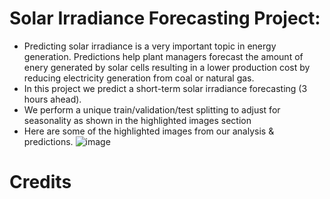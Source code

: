 # Solar Irradiance Forecasting Project:
* Predicting solar irradiance is a very important topic in energy generation. Predictions help plant managers forecast the amount of enery generated by solar cells resulting in a
lower production cost by reducing electricity generation from coal or natural gas.
* In this project we predict a short-term solar irradiance forecasting (3 hours ahead).
* We perform a unique train/validation/test splitting to adjust for seasonality as shown in the highlighted images section
* Here are some of the highlighted images from our analysis & predictions.
![image](https://drive.google.com/uc?export=view&id=1KvxjXslBN6DGVnjZtanva75MmKBqK5yd)
# Credits
